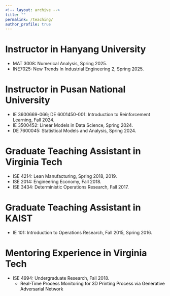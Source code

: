 ```yaml
---
<!-- layout: archive -->
title: ""
permalink: /teaching/
author_profile: true
---
```



# Instructor in Hanyang University
* MAT 3008: Numerical Analysis, Spring 2025.
* INE7025: New Trends In Industrial Engineering 2, Spring 2025.

# Instructor in Pusan National University
* IE 3600669-066; DE 6001450-001: Introduction to Reinforcement Learning, Fall 2024.
* IE 3500452: Linear Models in Data Science, Spring 2024.
* DE 7600045: Statistical Models and Analysis, Spring 2024.

# Graduate Teaching Assistant in Virginia Tech
* ISE 4214: Lean Manufacturing, Spring 2018, 2019.
* ISE 2014: Engineering Economy, Fall 2018.
* ISE 3434: Deterministic Operations Research, Fall 2017.

# Graduate Teaching Assistant in KAIST
* IE 101: Introduction to Operations Research, Fall 2015, Spring 2016.

# Mentoring Experience in Virginia Tech
* ISE 4994: Undergraduate Research, Fall 2018.
  * <span style="color: black"> Real-Time Process Monitoring for 3D Printing Process via Generative Adversarial Network  </span>
    


